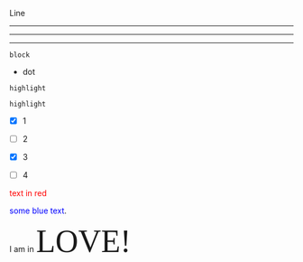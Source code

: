 Line



--- 

--- 

--- 



```
block
```

* dot


`highlight`


`highlight`


- [x] 1
- [ ] 2
- [x] 3
- [ ] 4




<span style="color:red">text in red</span>


<span style="color:blue">some blue text</span>.




I am in <span style="font-family:Papyrus; font-size:4em;">LOVE!</span>

